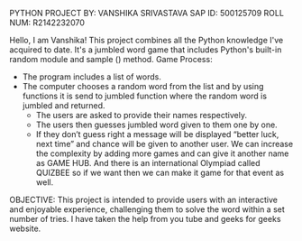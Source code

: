 PYTHON PROJECT
BY: VANSHIKA SRIVASTAVA
SAP ID: 500125709
ROLL NUM: R2142232070

Hello, I am Vanshika! 
This project combines all the Python knowledge I've acquired to date.
 It's a jumbled word game that includes Python's built-in random module and sample () method.
Game Process:
   - The program includes a list of words.
 - The computer chooses a random word from the    list and by using functions it is send to jumbled function where the random word is jumbled and returned.
   - The users are asked to provide their names   respectively. 
   - The users then guesses jumbled word given to them one by one. 
   - If they don’t guess right a message will be displayed “better luck, next time” and chance will be given to another user.
We can increase the complexity by adding more games and can give it another name as GAME HUB.
And there is an international Olympiad called QUIZBEE so if we want then we can make it game for that event as well. 

OBJECTIVE:
This project is intended to provide users with an interactive and enjoyable experience, challenging them to solve the word within a set number of tries.
I have taken the help from you tube and geeks for geeks website.
